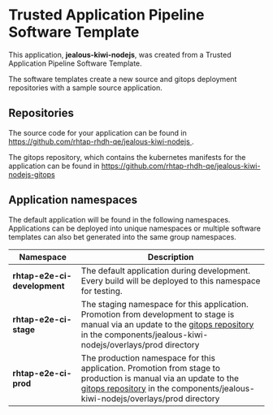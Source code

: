 # Trusted Application Pipeline Software Template

This application, **jealous-kiwi-nodejs**, was created from a Trusted Application Pipeline Software Template.

The software templates create a new source and gitops deployment repositories with a sample source application. 

## Repositories

The source code for your application can be found in [https://github.com/rhtap-rhdh-qe/jealous-kiwi-nodejs ](https://github.com/rhtap-rhdh-qe/jealous-kiwi-nodejs ).
 
The gitops repository, which contains the kubernetes manifests for the application can be found in 
[https://github.com/rhtap-rhdh-qe/jealous-kiwi-nodejs-gitops ](https://github.com/rhtap-rhdh-qe/jealous-kiwi-nodejs-gitops ) 

## Application namespaces 

The default application will be found in the following namespaces. Applications can be deployed into unique namespaces or multiple software templates can also bet generated into the same group namespaces.  

|  Namespace   |  Description   |  
| -------- | -------- |   
| **rhtap-e2e-ci-development** | The default application during development. Every build will be deployed to this namespace for testing. | 
| **rhtap-e2e-ci-stage** | The staging namespace for this application. Promotion from development to stage is manual via an update to the [gitops repository](https://github.com/rhtap-rhdh-qe/jealous-kiwi-nodejs-gitops ) in the components/jealous-kiwi-nodejs/overlays/prod directory |  
| **rhtap-e2e-ci-prod** | The production namespace for this application. Promotion from stage to production is manual via an update to the [gitops repository](https://github.com/rhtap-rhdh-qe/jealous-kiwi-nodejs-gitops ) in the components/jealous-kiwi-nodejs/overlays/prod directory | 
